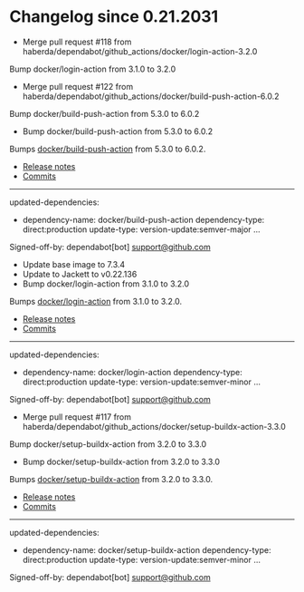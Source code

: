 # Changelog since 0.21.2031
- Merge pull request #118 from haberda/dependabot/github_actions/docker/login-action-3.2.0

Bump docker/login-action from 3.1.0 to 3.2.0 
- Merge pull request #122 from haberda/dependabot/github_actions/docker/build-push-action-6.0.2

Bump docker/build-push-action from 5.3.0 to 6.0.2 
- Bump docker/build-push-action from 5.3.0 to 6.0.2

Bumps [docker/build-push-action](https://github.com/docker/build-push-action) from 5.3.0 to 6.0.2.
- [Release notes](https://github.com/docker/build-push-action/releases)
- [Commits](https://github.com/docker/build-push-action/compare/v5.3.0...v6.0.2)

---
updated-dependencies:
- dependency-name: docker/build-push-action
  dependency-type: direct:production
  update-type: version-update:semver-major
...

Signed-off-by: dependabot[bot] <support@github.com> 
- Update base image to 7.3.4 
- Update to Jackett to v0.22.136 
- Bump docker/login-action from 3.1.0 to 3.2.0

Bumps [docker/login-action](https://github.com/docker/login-action) from 3.1.0 to 3.2.0.
- [Release notes](https://github.com/docker/login-action/releases)
- [Commits](https://github.com/docker/login-action/compare/v3.1.0...v3.2.0)

---
updated-dependencies:
- dependency-name: docker/login-action
  dependency-type: direct:production
  update-type: version-update:semver-minor
...

Signed-off-by: dependabot[bot] <support@github.com> 
- Merge pull request #117 from haberda/dependabot/github_actions/docker/setup-buildx-action-3.3.0

Bump docker/setup-buildx-action from 3.2.0 to 3.3.0 
- Bump docker/setup-buildx-action from 3.2.0 to 3.3.0

Bumps [docker/setup-buildx-action](https://github.com/docker/setup-buildx-action) from 3.2.0 to 3.3.0.
- [Release notes](https://github.com/docker/setup-buildx-action/releases)
- [Commits](https://github.com/docker/setup-buildx-action/compare/v3.2.0...v3.3.0)

---
updated-dependencies:
- dependency-name: docker/setup-buildx-action
  dependency-type: direct:production
  update-type: version-update:semver-minor
...

Signed-off-by: dependabot[bot] <support@github.com> 
